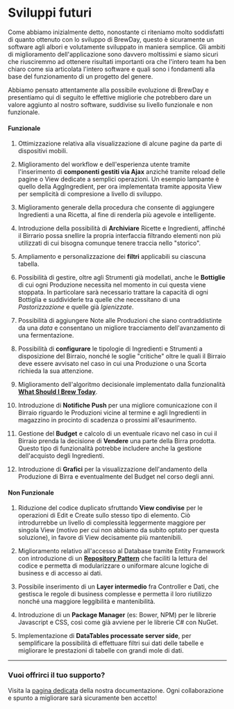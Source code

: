# Sviluppi futuri

Come abbiamo inizialmente detto, nonostante ci riteniamo molto soddisfatti di quanto ottenuto con lo sviluppo di BrewDay, questo è sicuramente un software agli albori e volutamente sviluppato in maniera semplice.
Gli ambiti di miglioramento dell'applicazione sono davvero moltissimi e siamo sicuri che riusciremmo ad ottenere risultati importanti ora che l'intero team ha ben chiaro come sia articolata l'intero software e quali sono i fondamenti alla base del funzionamento di un progetto del genere.

Abbiamo pensato attentamente alla possibile evoluzione di BrewDay e presentiamo qui di seguito le effettive migliorie che potrebbero dare un valore aggiunto al nostro software, suddivise su livello funzionale e non funzionale. 

#### Funzionale

1. Ottimizzazione relativa alla visualizzazione di alcune pagine da parte di dispositivi mobili.

2. Miglioramento del workflow e dell'esperienza utente tramite l'inserimento di **componenti gestiti via Ajax** anziché tramite reload delle pagine o View dedicate a semplici operazioni. Un esempio lampante è quello della AggIngredient, per ora implementata tramite apposita View per semplicità di compresione a livello di sviluppo.

3. Miglioramento generale della procedura che consente di aggiungere Ingredienti a una Ricetta, al fine di renderla più agevole e intelligente.

4. Introduzione della possibilità di **Archiviare** Ricette e Ingredienti, affinché il Birrario possa snellire la propria interfaccia filtrando elementi non più utilizzati di cui bisogna comunque tenere traccia nello "storico".

5. Ampliamento e personalizzazione dei **filtri** applicabili su ciascuna tabella.

5. Possibilità di gestire, oltre agli Strumenti già modellati, anche le **Bottiglie** di cui ogni Produzione necessita nel momento in cui questa viene stoppata. In particolare sarà necessario trattare la capacità di ogni Bottiglia e suddividerle tra quelle che necessitano di una *Pastorizzazione* e quelle già *Igienizzate*.

6. Possibilità di aggiungere Note alle Produzioni che siano contraddistinte da una *data* e consentano un migliore tracciamento dell'avanzamento di una fermentazione.

7. Possibilità di **configurare** le tipologie di Ingredienti e Strumenti a disposizione del Birraio, nonché le soglie "critiche" oltre le quali il Birraio deve essere avvisato nel caso in cui una Produzione o una Scorta richieda la sua attenzione.

8. Miglioramento dell'algoritmo decisionale implementato dalla funzionalità **[What Should I Brew Today](../04-Implementazione/4.5-AltreScelte.md#miglioramenti)**.

9. Introduzione di **Notifiche Push** per una migliore comunicazione con il Birraio riguardo le Produzioni vicine al termine e agli Ingredienti in magazzino in procinto di scadenza o prossimi all'esaurimento.

10. Gestione del **Budget** e calcolo di un eventuale ricavo nel caso in cui il Birraio prenda la decisione di **Vendere** una parte della Birra prodotta. Questo tipo di funzionalità potrebbe includere anche la gestione dell'acquisto degli Ingredienti.

11. Introduzione di **Grafici** per la visualizzazione dell'andamento della Produzione di Birra e eventualmente del Budget nel corso degli anni.


#### Non Funzionale

1. Riduzione del codice duplicato sfruttando **View condivise** per le operazioni di Edit e Create sullo stesso tipo di elemento. Ciò introdurrebbe un livello di complessità leggermente maggiore per singola View (motivo per cui non abbiamo da subito optato per questa soluzione), in favore di View decisamente più mantenibili.

2. Miglioramento relativo all'accesso al Database tramite Entity Framework con introduzione di un **[Repository Pattern](https://docs.microsoft.com/en-us/aspnet/mvc/overview/older-versions/getting-started-with-ef-5-using-mvc-4/implementing-the-repository-and-unit-of-work-patterns-in-an-asp-net-mvc-application)** che faciliti la lettura del codice e permetta di modularizzare o uniformare alcune logiche di business e di accesso ai dati.

3. Possibile inserimento di un **Layer intermedio** fra Controller e Dati, che gestisca le regole di business complesse e permetta il loro riutilizzo nonché una maggiore leggibilità e mantenibilità.

4. Introduzione di un **Package Manager** (es: Bower, NPM) per le librerie Javascript e CSS, così come già avviene per le librerie C# con NuGet.

5. Implementazione di **DataTables processate server side**, per semplificare la possibilità di effettuare filtri sui dati delle tabelle e migliorare le prestazioni di tabelle con grandi mole di dati.


***

### Vuoi offrirci il tuo supporto?

Visita la [pagina dedicata](../01-Introduzione/1.3-Installazione.md) della nostra documentazione. Ogni collaborazione e spunto a migliorare sarà sicuramente ben accetto!